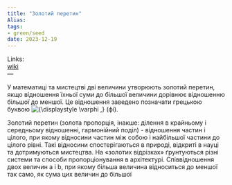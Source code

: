```yaml
---
title: "Золотий перетин"
Alias: 
tags:
- green/seed
date: 2023-12-19
---
```

Links:  
[wiki](https://uk.wikipedia.org/wiki/%D0%97%D0%BE%D0%BB%D0%BE%D1%82%D0%B8%D0%B9_%D0%BF%D0%B5%D1%80%D0%B5%D1%82%D0%B8%D0%BD)  
—

У математиці та мистецтві дві величини утворюють золотий перетин, якщо відношення їхньої суми до більшої величини дорівнює відношенню більшої до меншої. Це відношення заведено позначати грецькою буквою ![{\displaystyle \varphi \,}](https://wikimedia.org/api/rest_v1/media/math/render/svg/48fea757a76cc11e5f8aaf6933416ff0df27ba2a) (фі).

Золотий перетин (золота пропорція, інакше: ділення в крайньому і середньому відношенні, гармонійний поділ) - відношення частин і цілого, при якому відносини частин між собою і найбільшої частини до цілого рівні. Такі відносини спостерігаються в природі, відкриті в науці та дотримуються мистецтва. На «золотих відрізках» ґрунтуються різні системи та способи пропорціонування в архітектурі. Співвідношення двох величин a і b, при якому більша величина відноситься до меншої так само, як сума цих величин до більшої